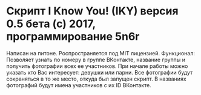# Скрипт I Know You! (IKY) версия 0.5 бета (с) 2017, программирование 5n6r
Написан на питоне. Роспространяется под MIT лицензией.
Функционал:
Позволяет узнать по номеру в группе ВКонтакте, название группы и получить фотографии всех ее участников. При начале работы можно указать кто Вас интересует: девушки или парни. Все фотографии будут сохраняться в то же место, откуда был запущен скрипт. В названиях фотографий будут имена участников с их ID ВКонтакте.

